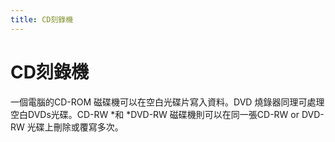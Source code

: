 ```yaml
---
title: CD刻錄機
---
```

# CD刻錄機

一個電腦的CD-ROM 磁碟機可以在空白光碟片寫入資料。DVD 燒錄器同理可處理空白DVDs光碟。CD-RW *和 *DVD-RW 磁碟機則可以在同一張CD-RW or DVD-RW 光碟上刪除或覆寫多次。
